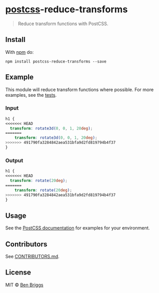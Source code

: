 # [postcss][postcss]-reduce-transforms

> Reduce transform functions with PostCSS.

## Install

With [npm](https://npmjs.org/package/postcss-reduce-transforms) do:

```
npm install postcss-reduce-transforms --save
```

## Example

This module will reduce transform functions where possible. For more examples,
see the [tests](src/__tests__/index.js).

### Input

```css
h1 {
<<<<<<< HEAD
  transform: rotate3d(0, 0, 1, 20deg);
=======
    transform: rotate3d(0, 0, 1, 20deg);
>>>>>>> 491790fa3284842aea531bfa9d2fd819794b4f37
}
```

### Output

```css
h1 {
<<<<<<< HEAD
  transform: rotate(20deg);
=======
    transform: rotate(20deg);
>>>>>>> 491790fa3284842aea531bfa9d2fd819794b4f37
}
```

## Usage

See the [PostCSS documentation](https://github.com/postcss/postcss#usage) for
examples for your environment.

## Contributors

See [CONTRIBUTORS.md](https://github.com/cssnano/cssnano/blob/master/CONTRIBUTORS.md).

## License

MIT © [Ben Briggs](http://beneb.info)

[postcss]: https://github.com/postcss/postcss
